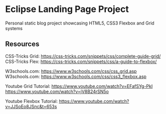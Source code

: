 # Eclipse Landing Page Project

Personal static blog project showcasing HTML5, CSS3 Flexbox and Grid systems

## Resources

CSS-Tricks Grid: https://css-tricks.com/snippets/css/complete-guide-grid/
CSS-Tricks Flex: https://css-tricks.com/snippets/css/a-guide-to-flexbox/

W3schools.com: https://www.w3schools.com/css/css_grid.asp
W3schools.com: https://www.w3schools.com/css/css3_flexbox.asp

Youtube Grid Tutorial: https://www.youtube.com/watch?v=EFafSYg-PkI
https://www.youtube.com/watch?v=jV8B24rSN5o

Youtube Flexbox Tutorial: https://www.youtube.com/watch?v=JJSoEo8JSnc&t=653s




